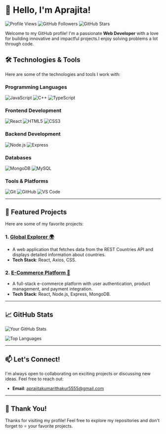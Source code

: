 # 👋 Hello, I'm Aprajita!

![Profile Views](https://komarev.com/ghpvc/?username=aprajita-99&color=blue) 
![GitHub Followers](https://img.shields.io/github/followers/aprajita-99?style=social) 
![GitHub Stars](https://img.shields.io/github/stars/aprajita-99?style=social) 

Welcome to my GitHub profile! I'm a passionate **Web Developer** with a love for building innovative and impactful projects.I enjoy solving problems a lot through code.

## 🛠️ Technologies & Tools

Here are some of the technologies and tools I work with:

### Programming Languages
![JavaScript](https://img.shields.io/badge/-JavaScript-F7DF1E?logo=javascript&logoColor=black)
![C++](https://img.shields.io/badge/-C++-00599C?logo=c%2B%2B&logoColor=white)
![TypeScript](https://img.shields.io/badge/-TypeScript-3178C6?logo=typescript&logoColor=white)

### Frontend Development
![React](https://img.shields.io/badge/-React-61DAFB?logo=react&logoColor=black)
![HTML5](https://img.shields.io/badge/-HTML5-E34F26?logo=html5&logoColor=white)
![CSS3](https://img.shields.io/badge/-CSS3-1572B6?logo=css3&logoColor=white)

### Backend Development
![Node.js](https://img.shields.io/badge/-Node.js-339933?logo=node.js&logoColor=white)
![Express](https://img.shields.io/badge/-Express-000000?logo=express&logoColor=white)

### Databases
![MongoDB](https://img.shields.io/badge/-MongoDB-47A248?logo=mongodb&logoColor=white)
![MySQL](https://img.shields.io/badge/-MySQL-4479A1?logo=mysql&logoColor=white)

### Tools & Platforms
![Git](https://img.shields.io/badge/-Git-F05032?logo=git&logoColor=white)
![GitHub](https://img.shields.io/badge/-GitHub-181717?logo=github&logoColor=white)
![VS Code](https://img.shields.io/badge/-VS%20Code-007ACC?logo=visual-studio-code&logoColor=white)

---

## 🌟 Featured Projects

Here are some of my favorite projects:

### 1. [Global Explorer 🌍](https://github.com/aprajita-99/global-explorer)
- A web application that fetches data from the REST Countries API and displays detailed information about countries.
- **Tech Stack**: React, Axios, CSS.

### 2. [E-Commerce Platform 🛒](https://github.com/aprajita-99/VogueCart)
- A full-stack e-commerce platform with user authentication, product management, and payment integration.
- **Tech Stack**: React, Node.js, Express, MongoDB.

---

## 📈 GitHub Stats

![Your GitHub Stats](https://github-readme-stats.vercel.app/api?username=aprajita-99&show_icons=true&theme=radical)

![Top Languages](https://github-readme-stats.vercel.app/api/top-langs/?username=aprajita-99&layout=compact&theme=radical)

---

## 📫 Let's Connect!

I'm always open to collaborating on exciting projects or discussing new ideas. Feel free to reach out:

- **Email**: [aprajitakumarithakur5555@gmail.com](mailto:aprajitakumarithakur5555@gmail.com)
---

## 🙏 Thank You!

Thanks for visiting my profile! Feel free to explore my repositories and don't forget to ⭐️ your favorite projects.
